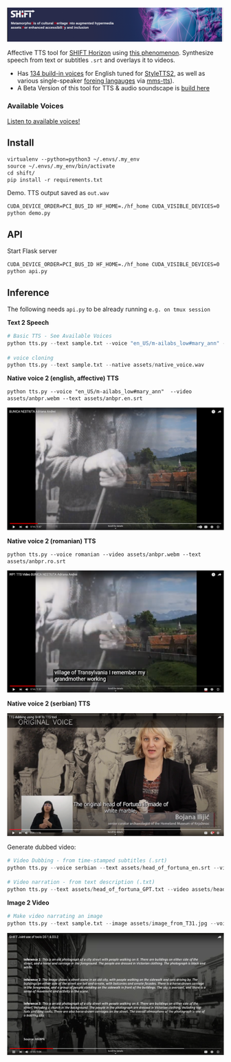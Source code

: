 ![SHIFT TTS](assets/shift_banner.png)

Affective TTS tool for [SHIFT Horizon](https://shift-europe.eu/) using [this phenomenon](https://huggingface.co/dkounadis/artificial-styletts2/discussions/2). Synthesize speech from text or subtitles `.srt` and overlays it to videos.
  - Has [134 build-in voices](https://audeering.github.io/shift/) for English tuned for [StyleTTS2](https://github.com/yl4579/StyleTTS2), as well as various single-speaker [foreing langauges](https://github.com/audeering/shift/blob/main/Utils/all_langs.tsv) via [mms-tts](https://huggingface.co/spaces/mms-meta/MMS)).
  - A Beta Version of this tool for TTS & audio soundscape is [build here](https://huggingface.co/dkounadis/artificial-styletts2)

### Available Voices

<a href="https://audeering.github.io/shift/">Listen to available voices!</a>

## Install

```
virtualenv --python=python3 ~/.envs/.my_env
source ~/.envs/.my_env/bin/activate
cd shift/
pip install -r requirements.txt
```

Demo. TTS output saved as `out.wav`

```
CUDA_DEVICE_ORDER=PCI_BUS_ID HF_HOME=./hf_home CUDA_VISIBLE_DEVICES=0 python demo.py
```

## API

Start Flask server

```
CUDA_DEVICE_ORDER=PCI_BUS_ID HF_HOME=./hf_home CUDA_VISIBLE_DEVICES=0 python api.py
```

## Inference

The following needs `api.py` to be already running `e.g. on tmux session`

**Text 2 Speech**

```python
# Basic TTS - See Available Voices
python tts.py --text sample.txt --voice "en_US/m-ailabs_low#mary_ann" --affective

# voice cloning
python tts.py --text sample.txt --native assets/native_voice.wav
```

**Native voice 2 (english, affective) TTS**

```
python tts.py --voice "en_US/m-ailabs_low#mary_ann"  --video assets/anbpr.webm --text assets/anbpr.en.srt
```

[![Native voice > TTS (en)](assets/native_video_thumb.png)](https://youtu.be/9tecQ6amHaY)

**Native voice 2 (romanian) TTS**

```
python tts.py --voice romanian --video assets/anbpr.webm --text assets/anbpr.ro.srt
```

[![Native voice > TTS (ro)](assets/tts_video_thumb.png)](https://youtu.be/6bYcD2IZvoU)


**Native voice 2 (serbian) TTS**

[![Review demo SHIFT](assets/review_demo_thumb.png)](https://www.youtube.com/watch?v=bpt7rOBENcQ)

Generate dubbed video:

```python
# Video Dubbing - from time-stamped subtitles (.srt)
python tts.py --voice serbian --text assets/head_of_fortuna_en.srt --video assets/head_of_fortuna.mp4

# Video narration - from text description (.txt)
python tts.py --text assets/head_of_fortuna_GPT.txt --video assets/head_of_fortuna.mp4
```

**Image 2 Video**

```python
# Make video narrating an image
python tts.py --text sample.txt --image assets/image_from_T31.jpg --voice en_US/cmu-arctic_low#jmk
```

[![Captions To Video](assets/caption_to_video_thumb.png)](https://youtu.be/wWC8DpOKVvQ)



